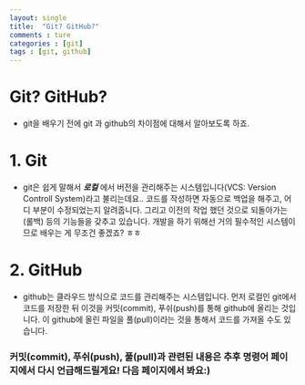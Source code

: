 ```yaml
---
layout: single
title:  "Git? GitHub?"
comments : ture
categories : [git]
tags : [git, github]
---
```


# Git? GitHub?

+ git을 배우기 전에 git 과 github의 차이점에 대해서 알아보도록 하죠.

# 1. Git
+ git은 쉽게 말해서 ***로컬*** 에서 버전을 관리해주는 시스템입니다(VCS: Version Controll System)라고 불리는데요.. 코드를 작성하면 자동으로 백업을 해주고, 어디 부분이 수정되었는지 알려줍니다. 그리고 이전의 작업 했던 것으로 되돌아가는(롤백) 등의 기능들을 갖추고 있습니다. 개발을 하기 위해선 거의 필수적인 시스템이므로 배우는 게 무조건 좋겠죠? ㅎㅎ

# 2. GitHub
+ github는 클라우드 방식으로 코드를 관리해주는 시스템입니다. 먼저 로컬인 git에서 코드를 저장한 뒤 이것을 커밋(commit), 푸쉬(push)를 통해 github에 올리는 것입니다. 이 github에 올린 파일을 풀(pull)이라는 것을 통해서 코드를 가져올 수도 있습니다. 

### 커밋(commit), 푸쉬(push), 풀(pull)과 관련된 내용은 추후 명령어 페이지에서 다시 언급해드릴게요! 다음 페이지에서 봐요:)